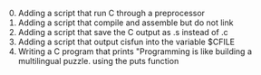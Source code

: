 0. Adding a script that run C through a preprocessor
1. Adding a script that compile and assemble but do not link
2. Adding a script that save the C output as .s instead of .c
3. Adding a script that output cisfun into the variable $CFILE
4. Writing a C program that prints "Programming is like building a multilingual puzzle. using the puts function
